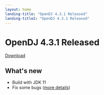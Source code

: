 ```yaml
---
layout: home
landing-title: "OpenDJ 4.3.1 Released"
landing-title2: "OpenDJ 4.3.1 Released"
---
```

# OpenDJ 4.3.1 Released
[Download](https://github.com/OpenIdentityPlatform/OpenDJ/releases/tag/4.3.1)
## What's new
* Build with JDK 11
* Fix some bugs ([more details](https://github.com/OpenIdentityPlatform/OpenDJ/compare/8899b0c955f5827cf1b83152cd40c44d9487c8a8...fb933c66527ddaafc0e78da9d454228af7b1d4dd))
